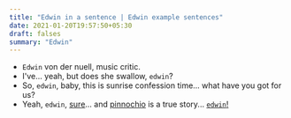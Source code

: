 ```yaml
---
title: "Edwin in a sentence | Edwin example sentences"
date: 2021-01-20T19:57:50+05:30
draft: falses
summary: "Edwin"
---
```

- `Edwin` von der nuell, music critic.
- I've... yeah, but does she swallow, `edwin`?
- So, `edwin`, baby, this is sunrise confession time... what have you got for us?
- Yeah, `edwin`, <u>sure</u>... and <u>pinnochio</u> is a true story... <u>`edwin`!
                 
